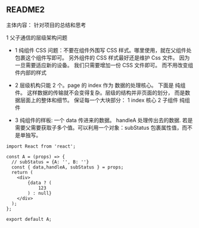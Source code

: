 ## README2

主体内容： 针对项目的总结和思考

1 父子通信的层级架构问题

- 1 纯组件 CSS 问题：不要在组件外围写 CSS 样式。哪里使用，就在父组件处包裹这个组件写即可。 另外组件的 CSS 样式最好还是维护 Css 文件。 因为一旦需要适应新的设备。 我们只需要增加一份 CSS 文件即可。 而不用改变组件内部的样式

- 2 层级机构只能 2 个。page 的 index 作为 数据的处理核心。 下面是 纯组件。 这样数据的传输就不会变得复杂。层级的结构并非页面的划分， 而是数据层面上的整体和细节。 保证每一个大块部分： 1 index 核心 2 子组件 纯组件

- 3 纯组件的样板: 一个 data 传进来的数据。 handleA 处理传出去的数据. 若是需要父需要获取子多个值。可以利用一个对象：subStatus 包裹属性值，而不是单独写。

```
import React from 'react';

const A = (props) => {
  // subStatus = {A: '', B: ''}
  const { data,handleA, subStatus } = props;
  return (
    <div>
        {data ? (
            123
        ) : null}
    </div>
  );
};

export default A;
```
